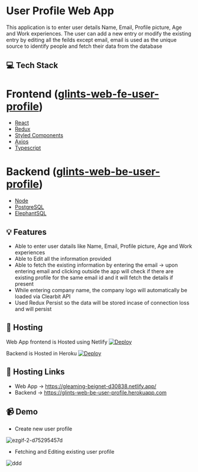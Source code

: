 # User Profile Web App
This application is to enter user details Name, Email, Profile picture, Age and Work experiences. The user can add a new entry or modify the existing entry by editing all the feilds except email, email is used as the unique source to identify people and fetch their data from the database

## 💻 Tech Stack

# Frontend ([glints-web-fe-user-profile](https://github.com/Bavithra/web-app-user-profile/tree/main/glints-web-be-user-profile))
- [React](https://reactjs.org/)
- [Redux](https://redux.js.org/)
- [Styled Components](https://styled-components.com/)
- [Axios](https://axios-http.com/)
- [Typescript](https://www.typescriptlang.org/)

# Backend ([glints-web-be-user-profile](https://github.com/Bavithra/web-app-user-profile/tree/main/glints-web-fe-user-profile))
- [Node](https://nodejs.org/en/)
- [PostgreSQL](https://www.postgresql.org/)
- [ElephantSQL](https://www.elephantsql.com/)

## 💡 Features

- Able to enter user datails like Name, Email, Profile picture, Age and Work experiences
- Able to Edit all the information provided
- Able to fetch the existing information by entering the email -> upon entering email and clicking outside the app will check if there are existing profile for the same email id and it will fetch the details if present
- While entering company name, the company logo will automatically be loaded via Clearbit API
- Used Redux Persist so the data will be stored incase of connection loss and will persist

## 🔎 Hosting


Web App frontend is Hosted using Netlify
[![Deploy](https://d33wubrfki0l68.cloudfront.net/65a18ef24e011fbc0b5ddb411d611c0e1d1111a6/17e0b/images/deploy-button.svg)](https://gleaming-beignet-d30838.netlify.app/)

Backend is Hosted in Heroku 
[![Deploy](https://www.herokucdn.com/deploy/button.svg)](https://glints-web-be-user-profile.herokuapp.com)

## 🔗 Hosting Links

- Web App -> https://gleaming-beignet-d30838.netlify.app/
- Backend -> https://glints-web-be-user-profile.herokuapp.com

## 📹 Demo
- Create new user profile

![ezgif-2-d75295457d](https://user-images.githubusercontent.com/3985553/179118058-bc7d8746-9835-4118-95d6-df3e993e4f52.gif)

- Fetching and Editing existing user profile

![ddd](https://user-images.githubusercontent.com/3985553/179118185-043dbf6d-10a9-456c-93db-9deeec0b8db6.gif)





